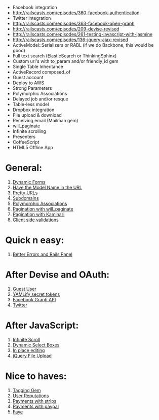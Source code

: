 * Facebook integration
* http://railscasts.com/episodes/360-facebook-authentication
* Twitter integration
* http://railscasts.com/episodes/363-facebook-open-graph
* http://railscasts.com/episodes/209-devise-revised
* http://railscasts.com/episodes/261-testing-javascript-with-jasmine
* http://railscasts.com/episodes/136-jquery-ajax-revised
* ActiveModel::Serializers or RABL (if we do Backbone, this would be good)
* Full text search (ElasticSearch or ThinkingSphinx)
* Custom url's with to_param and/or friendly_id gem
* Single Table Inheritance
* ActiveRecord composed_of
* Guest account
* Deploy to AWS
* Strong Parameters
* Polymorphic Associations
* Delayed job and/or resque
* Table-less model
* Dropbox integration
* File upload & download
* Receiving email (Mailman gem)
* will_paginate
* Infinite scrolling
* Presenters
* CoffeeScript
* HTML5 Offline App

# General:
1. [Dynamic Forms](http://railscasts.com/episodes/403-dynamic-forms)
2. [Have the Model Name in the URL](http://railscasts.com/episodes/63-model-name-in-url-revised)
3. [Pretty URLs](http://railscasts.com/episodes/314-pretty-urls-with-friendlyid)
4. [Subdomains](http://railscasts.com/episodes/123-subdomains-revised)
5. [Polymorphic Associations](http://railscasts.com/episodes/154-polymorphic-association-revised)
6. [Pagination with will_paginate](http://railscasts.com/episodes/51-will-paginate-revised)
7. [Pagination with Kaminari](http://railscasts.com/episodes/254-pagination-with-kaminari)
8. [Client side validations](http://railscasts.com/episodes/263-client-side-validations)

# Quick n easy:
1. [Better Errors and Rails Panel](http://railscasts.com/episodes/402-better-errors-railspanel)

# After Devise and OAuth:
1. [Guest User](http://railscasts.com/episodes/393-guest-user-record)
2. [YAMLify secret tokens](http://railscasts.com/episodes/85-yaml-configuration-revised)
3. [Facebook Graph API](http://railscasts.com/episodes/361-facebook-graph-api)
4. [Twitter](http://railscasts.com/episodes/359-twitter-integration)

# After JavaScript:
1. [Infinite Scroll](http://railscasts.com/episodes/114-endless-page-revised)
2. [Dynamic Select Boxes](http://railscasts.com/episodes/88-dynamic-select-menus-revised)
3. [In place editing](http://railscasts.com/episodes/302-in-place-editing)
4. [jQuery File Upload](http://railscasts.com/episodes/381-jquery-file-upload)

# Nice to haves:
1. [Tagging Gem](http://railscasts.com/episodes/382-tagging)
2. [User Reputations](http://railscasts.com/episodes/364-active-record-reputation-system)
3. [Payments with strips](http://railscasts.com/episodes/288-billing-with-stripe)
4. [Payments with paypal](http://railscasts.com/episodes/141-paypal-basics)
5. [Faye](http://railscasts.com/episodes/260-messaging-with-faye)
